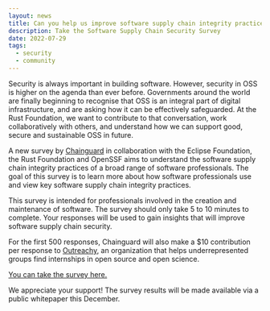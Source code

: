 ```yaml
---
layout: news
title: Can you help us improve software supply chain integrity practices?
description: Take the Software Supply Chain Security Survey
date: 2022-07-29
tags:
  - security
  - community
---
```


Security is always important in building software. However, security in OSS is higher on the agenda than ever before. Governments around the world are finally beginning to recognise that OSS is an integral part of digital infrastructure, and are asking how it can be effectively safeguarded. At the Rust Foundation, we want to contribute to that conversation, work collaboratively with others, and understand how we can support good, secure and sustainable OSS in future.

A new survey by [Chainguard](https://www.chainguard.dev/) in collaboration with the Eclipse Foundation, the Rust Foundation and OpenSSF aims to understand the software supply chain integrity practices of a broad range of software professionals. The goal of this survey is to learn more about how software professionals use and view key software supply chain integrity practices. 

This survey is intended for professionals involved in the creation and maintenance of software. The survey should only take 5 to 10 minutes to complete. Your responses will be used to gain insights that will improve software supply chain security.

For the first 500 responses, Chainguard will also make a $10 contribution per response to [Outreachy](https://www.outreachy.org/), an organization that helps underrepresented groups find internships in open source and open science.

[You can take the survey here.](https://docs.google.com/forms/d/e/1FAIpQLSfoQj2lzGIaDJ3-uVBxble6YjaElAreTO1LLaQ7Ws2XwrosXQ/viewform)

We appreciate your support! The survey results will be made available via a public whitepaper this December.
